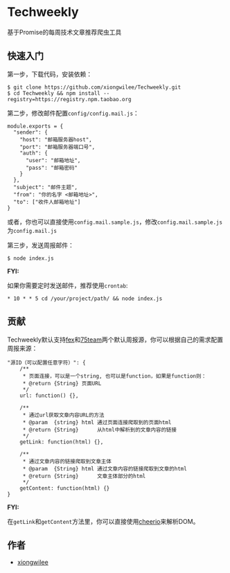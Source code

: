 # Techweekly

基于Promise的每周技术文章推荐爬虫工具

## 快速入门

第一步，下载代码，安装依赖：
```
$ git clone https://github.com/xiongwilee/Techweekly.git
$ cd Techweekly && npm install --registry=https://registry.npm.taobao.org
```

第二步，修改邮件配置`config/config.mail.js`：
```
module.exports = {
  "sender": {
    "host": "邮箱服务器host",
    "port": "邮箱服务器端口号",
    "auth": {
      "user": "邮箱地址",
      "pass": "邮箱密码"
    }
  },
  "subject": "邮件主题",
  "from": "你的名字 <邮箱地址>",
  "to": ["收件人邮箱地址"]
}
```
或者，你也可以直接使用`config.mail.sample.js`，修改`config.mail.sample.js`为`config.mail.js`

第三步，发送周报邮件：
```
$ node index.js
```


**FYI:** 

如果你需要定时发送邮件，推荐使用`crontab`:
```
* 10 * * 5 cd /your/project/path/ && node index.js
```


## 贡献

Techweekly默认支持[fex](https://github.com/zenany/weekly/tree/master/software/)和[75team](https://weekly.75team.com/)两个默认周报源，你可以根据自己的需求配置周报来源：
```
"源ID（可以配置任意字符）": {
    /**
     * 页面连接，可以是一个string, 也可以是function，如果是function则：
     * @return {String} 页面URL
     */
    url: function() {},

    /**
     * 通过url获取文章内容URL的方法
     * @param  {string} html 通过页面连接爬取到的页面html
     * @return {String}      从html中解析到的文章内容的链接
     */
    getLink: function(html) {},

    /**
     * 通过文章内容的链接爬取到文章主体
     * @param  {String} html 通过文章内容的链接爬取到文章的html
     * @return {String}      文章主体部分的html
     */
    getContent: function(html) {}
}
```

**FYI:** 

在`getLink`和`getContent`方法里，你可以直接使用[cheerio](https://github.com/cheeriojs/cheerio#cheerio)来解析DOM。

## 作者

* [xiongwilee](https://github.com/xiongwilee)

